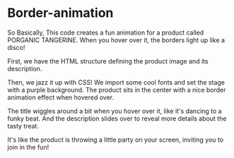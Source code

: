 # Border-animation

So Basically, This code creates a fun animation for a product called PORGANIC TANGERINE. When you hover over it, the borders light up like a disco!

First, we have the HTML structure defining the product image and its description.

Then, we jazz it up with CSS! We import some cool fonts and set the stage with a purple background. The product sits in the center with a nice border animation effect when hovered over.

The title wiggles around a bit when you hover over it, like it's dancing to a funky beat. And the description slides over to reveal more details about the tasty treat.

It's like the product is throwing a little party on your screen, inviting you to join in the fun!